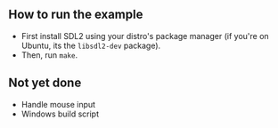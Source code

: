## How to run the example

- First install SDL2 using your distro's package manager (if you're on Ubuntu, its the `libsdl2-dev` package).
- Then, run `make`.

## Not yet done

- Handle mouse input
- Windows build script
